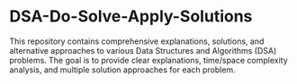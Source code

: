 # DSA-Do-Solve-Apply-Solutions
This repository contains comprehensive explanations, solutions, and alternative approaches to various Data Structures and Algorithms (DSA) problems. The goal is to provide clear explanations, time/space complexity analysis, and multiple solution approaches for each problem.
